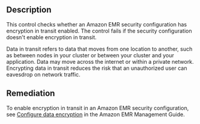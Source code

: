 ## Description

This control checks whether an Amazon EMR security configuration has encryption in transit enabled. The control fails if the security configuration doesn't enable encryption in transit.

Data in transit refers to data that moves from one location to another, such as between nodes in your cluster or between your cluster and your application. Data may move across the internet or within a private network. Encrypting data in transit reduces the risk that an unauthorized user can eavesdrop on network traffic.

## Remediation

To enable encryption in transit in an Amazon EMR security configuration, see [Configure data encryption](https://docs.aws.amazon.com/emr/latest/ManagementGuide/emr-create-security-configuration.html#emr-security-configuration-encryption.html) in the Amazon EMR Management Guide.